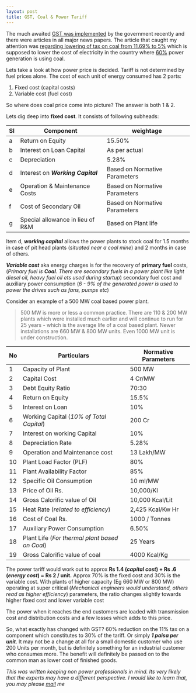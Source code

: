 ```yaml
---
layout: post
title: GST, Coal & Power Tariff
---
```



The much awaited [GST was implemented][GST] by the government recently and there were articles in all major news papers. The article that caught my attention was [regarding lowering of tax on coal from 11.69% to 5%][coal] which is supposed to lower the cost of electricity in the country where [60%][60] power generation is using coal.

Lets take a look at how power price is decided. Tariff is not determined by fuel prices alone. The cost of each unit of energy consumed has 2 parts:
1. Fixed cost (capital costs)
2. Variable cost (fuel cost)

So where does coal price come into picture? The answer is both 1 & 2.  

Lets dig deep into **fixed cost**. It consists of following subheads:

|Sl|Component|weightage|
|---|---|---|
|a |Return on Equity |15.50%|
|b |Interest on Loan Capital |As per actual|
|c |Depreciation |5.28%|
|d |Interest on ***Working Capital*** |Based on Normative Parameters|
|e |Operation & Maintenance Costs |Based on Normative Parameters|
|f |Cost of Secondary Oil |Based on Normative Parameters|
|g |Special allowance in lieu of R&M |Based on Plant life|

Item d, ***working capital*** allows the power plants to stock coal for 1.5 months in case of pit head plants (*situated near a coal mine*) and 2 months in case of others.

***Variable cost*** aka energy charges is for the recovery of **primary fuel** costs, (*Primary fuel is **Coal**. There are secondary fuels in a power plant like light diesel oil, heavy fuel oil ets used during startup*) secondary fuel cost and auxiliary power consumption (*6 - 9% of the generated power is used to power the drives such as fans, pumps etc*)

Consider an example of a 500 MW coal based power plant.
>500 MW is more or less a common practice. There are 110 & 200 MW plants which were installed much earlier and will continue to run for 25 years - which is the average life of a coal based plant. Newer installations are 660 MW & 800 MW units. Even 1000 MW unit is under construction.

|No |Particulars |Normative Parameters|
|---|---|---|
|1 |Capacity of Plant |500 MW|
|2 |Capital Cost |4 Cr/MW|
|3 |Debt Equity Ratio |70:30|
|4 |Return on Equity |15.5%|
|5 |Interest on Loan |10%|
|6 |Working Capital (*10% of Total Capital*) |200 Cr|
|7 |Interest on working Capital |10%|
|8 |Depreciation Rate |5.28%|
|9 |Operation and Maintenance cost |13 Lakh/MW|
|10 |Plant Load Factor (PLF) |80%|
|11 |Plant Availability Factor |85%|
|12 |Specific Oil Consumption |10 ml/MW|
|13 |Price of Oil Rs. |10,000/Kl|
|14 |Gross Calorific value of Oil |10,000 Kcal/Lit|
|15 |Heat Rate (*related to efficiency*) |2,425 Kcal/Kw Hr|
|16 |Cost of Coal Rs. |1000 / Tonnes|
|17 |Auxiliary Power Consumption |6.50%|
|18 |Plant Life (*For thermal plant based on Coal*) |25 Years|
|19 |Gross Calorific value of coal |4000 Kcal/Kg|

The power tariff would work out to approx **Rs 1.4 (*capital cost*) + Rs .6 (*energy cost*) =  Rs 2 / unit.** Approx 70% is the fixed cost and 30% is the variable cost. With plants of higher capacity (Eg 660 MW or 800 MW) operating at super critical (*Mechanical engineers would understand, others read as higher efficiency*) parameters, the ratio changes slightly towards higher fixed cost and lower variable cost

The power when it reaches the end customers are loaded with transmission cost and distribution costs and a few losses which adds to this price.

So, what exactly has changed with GST? 60% reduction on the 11% tax on a component which constitutes to 30% of the tariff. Or simply ***1 paisa per unit***. It may not be a change at all for a small domestic customer who use 200 Units per month, but is definitely something for an industrial customer who consumes more. The benefit will definitely be passed on to the common man as lower cost of finished goods. 

*This was written keeping non power professionals in mind. Its very likely that the experts may have a different perspective. I would like to learn that, you may please [mail][mail] me*   

[GST]:http://www.cbec.gov.in/htdocs-cbec/gst/index
[coal]:http://economictimes.indiatimes.com/industry/energy/power/welcome-gst-rate-on-coal-solar-wind-will-not-be-impacted-piyush-goyal/articleshow/58749467.cms
[60]:http://powermin.nic.in/en/content/power-sector-glance-all-india
[mail]:mailto:mail@subinabid.xyz

